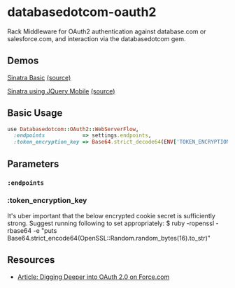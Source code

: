 # databasedotcom-oauth2

Rack Middleware for OAuth2 authentication against database.com or salesforce.com, and interaction via the databasedotcom gem.

## Demos

[Sinatra Basic](http://databasedotcom-oauth2-sinatra-basic.herokuapp.com) [(source)](https://github.com/richardvanhook/databasedotcom-oauth2-sinatra-basic)

[Sinatra using JQuery Mobile](http://databasedotcom-oauth2-sinatra-jqm.herokuapp.com) [(source)](https://github.com/richardvanhook/databasedotcom-oauth2-sinatra-jqm)


## Basic Usage

```ruby
use Databasedotcom::OAuth2::WebServerFlow, 
  :endpoints            => settings.endpoints, 
  :token_encryption_key => Base64.strict_decode64(ENV['TOKEN_ENCRYPTION_KEY'])
```

## Parameters

### `:endpoints`



### :token_encryption_key

It's uber important that the below encrypted cookie secret
is sufficiently strong.  Suggest running following to set appropriately:
$ ruby -ropenssl -rbase64 -e "puts Base64.strict_encode64(OpenSSL::Random.random_bytes(16).to_str)"

## Resources

* [Article: Digging Deeper into OAuth 2.0 on Force.com](http://wiki.developerforce.com/index.php/Digging_Deeper_into_OAuth_2.0_on_Force.com)